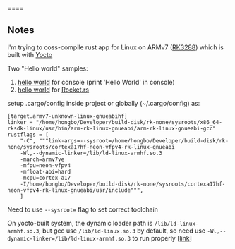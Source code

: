====

Notes
----

I'm trying to coss-compile rust app for Linux on ARMv7 ([RK3288](http://opensource.rock-chips.com/wiki_RK3288)) which is built with [Yocto](https://www.yoctoproject.org/)

Two "Hello world" samples:

1. [hello world](hello_console/) for console (print 'Hello World' in console)
2. [hello world](hello_rocket/) for [Rocket.rs](https://rocket.rs/)

setup .cargo/config inside project or globally (~/.cargo/config) as:

```
[target.armv7-unknown-linux-gnueabihf]
linker = "/home/hongbo/Developer/build-disk/rk-none/sysroots/x86_64-rksdk-linux/usr/bin/arm-rk-linux-gnueabi/arm-rk-linux-gnueabi-gcc"
rustflags = [
    "-C", """link-args=--sysroot=/home/hongbo/Developer/build-disk/rk-none/sysroots/cortexa17hf-neon-vfpv4-rk-linux-gnueabi
    -Wl,--dynamic-linker=/lib/ld-linux-armhf.so.3
    -march=armv7ve
    -mfpu=neon-vfpv4
    -mfloat-abi=hard
    -mcpu=cortex-a17
    -I/home/hongbo/Developer/build-disk/rk-none/sysroots/cortexa17hf-neon-vfpv4-rk-linux-gnueabi/usr/include""",
    ]

```

Need to use `--sysroot=` flag to set correct toolchain

On yocto-built system, the dynamic loader path is `/lib/ld-linux-armhf.so.3`, but gcc use `/lib/ld-linux.so.3` by default, so need use `-Wl,--dynamic-linker=/lib/ld-linux-armhf.so.3` to run properly [[link](https://stackoverflow.com/questions/847179/multiple-glibc-libraries-on-a-single-host)]

